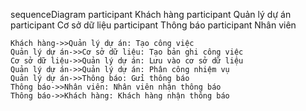 sequenceDiagram
    participant Khách hàng
    participant Quản lý dự án
    participant Cơ sở dữ liệu
    participant Thông báo
    participant Nhân viên
    
    Khách hàng->>Quản lý dự án: Tạo công việc
    Quản lý dự án->>Cơ sở dữ liệu: Tạo bản ghi công việc
    Cơ sở dữ liệu->>Quản lý dự án: Lưu vào cơ sở dữ liệu
    Quản lý dự án->>Quản lý dự án: Phân công nhiệm vụ 
    Quản lý dự án->>Thông báo: Gửi thông báo
    Thông báo->>Nhân viên: Nhân viên nhận thông báo
    Thông báo->>Khách hàng: Khách hàng nhận thông báo

